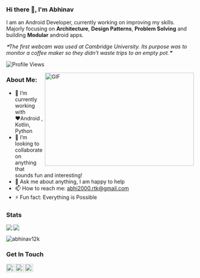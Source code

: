 ### Hi there 👋, I'm Abhinav

I am an Android Developer, currently working on improving my skills. Majorly focusing on **Architecture**, **Design Patterns**, **Problem Solving** and building **Modular** android apps. 

<!--STARTS_HERE_QUOTE_README-->
<i>❝The first webcam was used at Cambridge University. Its purpose was to monitor a coffee maker so they didn’t waste trips to an empty pot.❞</i>
<!--ENDS_HERE_QUOTE_README-->

![Profile Views](https://komarev.com/ghpvc/?username=abhinav12k)

<img align="right" height="250" width="400" alt="GIF" src="https://miro.medium.com/max/1360/1*IRGHmiGsa16stedQvIaZfw.gif" />

### About Me:

- 🔭 I’m currently working with ♥️Android , Kotlin, Python
- 👯 I’m looking to collaborate on anything that sounds fun and interesting!
- 💬 Ask me about anything, I am happy to help
- 📫 How to reach me: abhi2000.rtk@gmail.com
- ⚡ Fun fact: Everything is Possible


### Stats
<img align="left" src="https://github-readme-stats.vercel.app/api?username=abhinav12k&show_icons=true&include_all_commits=true&count_private=true&theme=default&show_icons=true">
<img align="center" src="https://github-readme-stats.vercel.app/api/top-langs/?username=abhinav12k&layout=compact&exclude_repo=github-readme-stats">
<br>
<p align = "left">
<img src="https://github-readme-streak-stats.herokuapp.com/?user=abhinav12k" alt="abhinav12k"/>
</p>

<!-- ![willianrod's wakatime stats](https://github-readme-stats.vercel.app/api/wakatime?username=9b54c513-3fa8-45ff-909e-30c9770b27bd)
[![wakatime](https://wakatime.com/badge/user/9b54c513-3fa8-45ff-909e-30c9770b27bd.svg)](https://wakatime.com/@9b54c513-3fa8-45ff-909e-30c9770b27bd) -->

### Get In Touch
<a href="https://twitter.com/Abhinav12k">
  <img align="left" alt="Abhinav's Twitter" width="22px" src="https://cdn.jsdelivr.net/npm/simple-icons@v3/icons/twitter.svg" />
</a>
<a href="https://www.linkedin.com/in/abhinav12k/">
  <img align="left" alt="Abhinav's Linkdein" width="22px" src="https://cdn.jsdelivr.net/npm/simple-icons@v3/icons/linkedin.svg" />
</a>
<a href="https://github.com/abhinav12k">
  <img align="left" alt="Abhinav's Github" width="22px" src="https://cdn.jsdelivr.net/npm/simple-icons@v3/icons/github.svg" />
</a>
